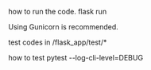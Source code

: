 


how to run the code.
flask run

Using Gunicorn is recommended.


test codes in /flask_app/test/*

how to test
pytest --log-cli-level=DEBUG